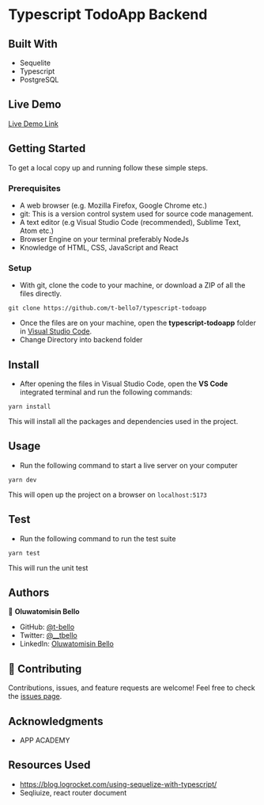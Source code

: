 
# Typescript TodoApp Backend


## Built With
- Sequelite
- Typescript
- PostgreSQL


## Live Demo
[Live Demo Link](https://typescript-todoapp.onrender.com)


## Getting Started

To get a local copy up and running follow these simple steps.

### Prerequisites

- A web browser (e.g. Mozilla Firefox, Google Chrome etc.)
- git: This is a version control system used for source code management.
- A text editor (e.g Visual Studio Code (recommended), Sublime Text, Atom etc.)
- Browser Engine on your terminal preferably NodeJs
- Knowledge of HTML, CSS, JavaScript and React

### Setup

- With git, clone the code to your machine, or download a ZIP of all the files directly.

```
git clone https://github.com/t-bello7/typescript-todoapp
```

- Once the files are on your machine, open the **typescript-todoapp** folder in [Visual Studio Code](https://code.visualstudio.com/download).
- Change Directory into backend folder

## Install

- After opening the files in Visual Studio Code, open the **VS Code** integrated terminal and run the following commands:

```
yarn install
```

This will install all the packages and dependencies used in the project.

## Usage 

- Run the following command to start a live server on your computer
```
yarn dev
```
This will open up the project on a browser on `localhost:5173`

## Test
- Run the following command to run the test suite 
```
yarn test 
```
This will run the unit test 

## Authors

👤 **Oluwatomisin Bello**

- GitHub: [@t-bello](https://github.com/t-bello)
- Twitter: [@__tbello](https://twitter.com/__tbello)
- LinkedIn: [Oluwatomisin Bello](https://www.linkedin.com/in/tbello7)

## 🤝 Contributing

Contributions, issues, and feature requests are welcome!
Feel free to check the [issues page](../../issues/).

## Acknowledgments

- APP ACADEMY
## Resources Used
- https://blog.logrocket.com/using-sequelize-with-typescript/
- Seqliuize, react router document